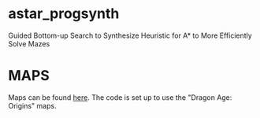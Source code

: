 # astar_progsynth
Guided Bottom-up Search to Synthesize Heuristic for A* to More Efficiently Solve Mazes

# MAPS
Maps can be found [here](https://movingai.com/benchmarks/grids.html). The code is set up to use the "Dragon Age: Origins" maps.
